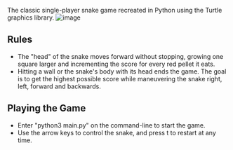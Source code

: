 The classic single-player snake game recreated in Python using the Turtle graphics library.
![image](https://github.com/user-attachments/assets/2aa24073-36c0-44f3-b281-21e857438bae)
## Rules
* The "head" of the snake moves forward without stopping, growing one square larger and incrementing the score for every red pellet it eats.
* Hitting a wall or the snake's body with its head ends the game. The goal is to get the highest possible score while maneuvering the snake right, left, forward and backwards.
## Playing the Game
* Enter "python3 main.py" on the command-line to start the game.
* Use the arrow keys to control the snake, and press t to restart at any time.


